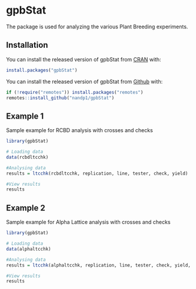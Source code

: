 
<!-- README.md is generated from README.Rmd. Please edit that file -->

# gpbStat

<!-- badges: start -->

<!-- badges: end -->

The package is used for analyzing the various Plant Breeding experiments. 

## Installation

You can install the released version of gpbStat from
[CRAN](https://CRAN.R-project.org) with:

``` r
install.packages("gpbStat")
```

You can install the released version of gpbStat from
[Github](https://github.com/nandp1/gpbStat) with:

``` r
if (!require("remotes")) install.packages("remotes")
remotes::install_github("nandp1/gpbStat")
```

## Example 1

Sample example for RCBD analysis with crosses and checks

```r
library(gpbStat)

# Loading data
data(rcbdltcchk)

#Analysing data
results = ltcchk(rcbdltcchk, replication, line, tester, check, yield)

#View results
results
```

## Example 2

Sample example for Alpha Lattice analysis with crosses and checks

```r
library(gpbStat)

# Loading data
data(alphaltcchk)

#Analysing data
results = ltcchk(alphaltcchk, replication, line, tester, check, yield, block)

#View results
results
```

